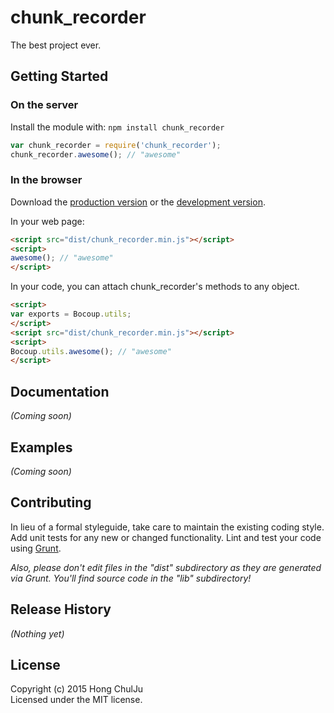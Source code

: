 # chunk_recorder

The best project ever.

## Getting Started
### On the server
Install the module with: `npm install chunk_recorder`

```javascript
var chunk_recorder = require('chunk_recorder');
chunk_recorder.awesome(); // "awesome"
```

### In the browser
Download the [production version][min] or the [development version][max].

[min]: https://raw.github.com/FeGs/chunk_recorder/master/dist/chunk_recorder.min.js
[max]: https://raw.github.com/FeGs/chunk_recorder/master/dist/chunk_recorder.js

In your web page:

```html
<script src="dist/chunk_recorder.min.js"></script>
<script>
awesome(); // "awesome"
</script>
```

In your code, you can attach chunk_recorder's methods to any object.

```html
<script>
var exports = Bocoup.utils;
</script>
<script src="dist/chunk_recorder.min.js"></script>
<script>
Bocoup.utils.awesome(); // "awesome"
</script>
```

## Documentation
_(Coming soon)_

## Examples
_(Coming soon)_

## Contributing
In lieu of a formal styleguide, take care to maintain the existing coding style. Add unit tests for any new or changed functionality. Lint and test your code using [Grunt](http://gruntjs.com/).

_Also, please don't edit files in the "dist" subdirectory as they are generated via Grunt. You'll find source code in the "lib" subdirectory!_

## Release History
_(Nothing yet)_

## License
Copyright (c) 2015 Hong ChulJu  
Licensed under the MIT license.

